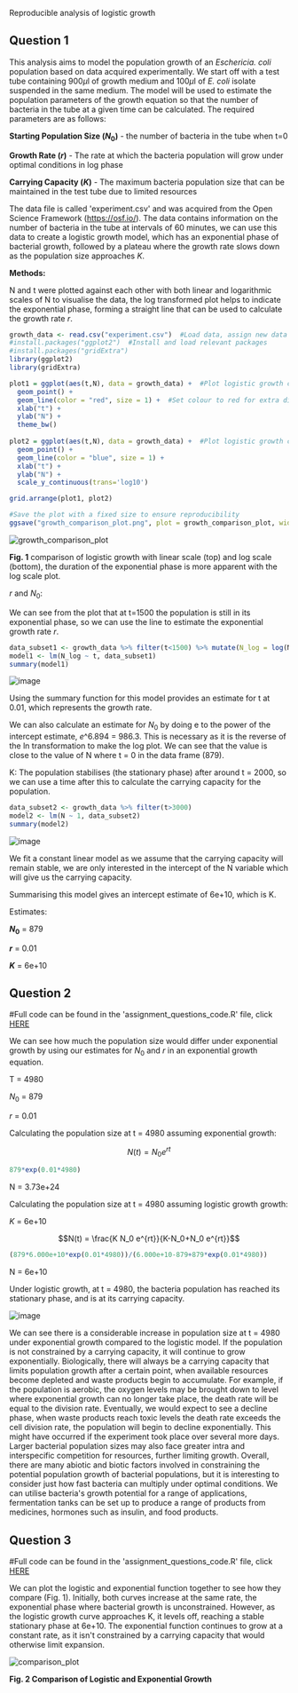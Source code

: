 Reproducible analysis of logistic growth


## Question 1

This analysis aims to model the population growth of an _Eschericia. coli_ population based on data acquired experimentally. We start off with a test tube containing 900$`\mu`$l of growth medium and 100$`\mu`$l of _E. coli_ isolate suspended in the same medium. The model will be used to estimate the population parameters of the growth equation so that the number of bacteria in the tube at a given time can be calculated. The required parameters are as follows:

**Starting Population Size ($`N_0`$)** - the number of bacteria in the tube when t=0

**Growth Rate ($`r`$)** - The rate at which the bacteria population will grow under optimal conditions in log phase

**Carrying Capacity ($`K`$)** - The maximum bacteria population size that can be maintained in the test tube due to limited resources

The data file is called 'experiment.csv' and was acquired from the Open Science Framework (https://osf.io/). The data contains information on the number of bacteria in the tube at intervals of 60 minutes, we can use this data to create a logistic growth model, which has an exponential phase of bacterial growth, followed by a plateau where the growth rate slows down as the population size approaches $`K`$. 

**Methods:**

N and t were plotted against each other with both linear and logarithmic scales of N to visualise the data, the log transformed plot helps to indicate the exponential phase, forming a straight line that can be used to calculate the growth rate $`r`$. 

```r
growth_data <- read.csv("experiment.csv")  #Load data, assign new data frame to not override original data
#install.packages("ggplot2")  #Install and load relevant packages
#install.packages("gridExtra")
library(ggplot2)
library(gridExtra)

plot1 = ggplot(aes(t,N), data = growth_data) +  #Plot logistic growth curve with linear scale 
  geom_point() +
  geom_line(color = "red", size = 1) +  #Set colour to red for extra differentiation 
  xlab("t") +
  ylab("N") +
  theme_bw()
  
plot2 = ggplot(aes(t,N), data = growth_data) +  #Plot logistic growth curve with log scale 
  geom_point() +
  geom_line(color = "blue", size = 1) +
  xlab("t") +
  ylab("N") +
  scale_y_continuous(trans='log10')

grid.arrange(plot1, plot2)

#Save the plot with a fixed size to ensure reproducibility 
ggsave("growth_comparison_plot.png", plot = growth_comparison_plot, width = 8, height = 6, dpi = 600)
```

![growth_comparison_plot](https://github.com/user-attachments/assets/67dc87e4-240f-4d4c-b129-91c52fc916b5)

**Fig. 1** comparison of logistic growth with linear scale (top) and log scale (bottom), the duration of the exponential phase is more apparent with the log scale plot.

$`r`$ and $`N_0`$:

We can see from the plot that at t=1500 the population is still in its exponential phase, so we can use the line to estimate the exponential growth rate $`r`$.

```r
data_subset1 <- growth_data %>% filter(t<1500) %>% mutate(N_log = log(N))
model1 <- lm(N_log ~ t, data_subset1)
summary(model1)
```

![image](https://github.com/user-attachments/assets/8eb42aff-c56d-49a9-adad-4dc8f1c344bb)

Using the summary function for this model provides an estimate for t at 0.01, which represents the growth rate.

We can also calculate an estimate for $`N_0`$ by doing e to the power of the intercept estimate, $`e`$^6.894 = 986.3. This is necessary as it is the reverse of the ln transformation to make the log plot. We can see that the value is close to the value of N where t = 0 in the data frame (879).

K:
The population stabilises (the stationary phase) after around t = 2000, so we can use a time after this to calculate the carrying capacity for the population.

```r
data_subset2 <- growth_data %>% filter(t>3000)
model2 <- lm(N ~ 1, data_subset2)
summary(model2)
```

![image](https://github.com/user-attachments/assets/a7b30f56-b357-4618-894e-746a636756ea)

We fit a constant linear model as we assume that the carrying capacity will remain stable, we are only interested in the intercept of the N variable which will give us the carrying capacity. 

Summarising this model gives an intercept estimate of 6e+10, which is K.

Estimates:

**$`N_0`$** = 879

**$`r`$** = 0.01

**$`K`$** = 6e+10

## Question 2

#Full code can be found in the 'assignment_questions_code.R' file, click [HERE](https://github.com/emperormoth03/logistic_growth/blob/f8b02a03b1a78085666886507922675082c2c4f3/assignment_questions_code.R)

We can see how much the population size would differ under exponential growth by using our estimates for $`N_0`$ and $`r`$ in an exponential growth equation. 

T = 4980

$`N_0`$ = 879

$`r`$ = 0.01

Calculating the population size at t = 4980 assuming exponential growth:

```math
N(t) = N_0 e^{rt}
```
```r
879*exp(0.01*4980)
```
N = 3.73e+24

Calculating the population size at t = 4980 assuming logistic growth growth:

$`K`$ = 6e+10

```math
N(t) = \frac{K N_0 e^{rt}}{K-N_0+N_0 e^{rt}}
```
```r
(879*6.000e+10*exp(0.01*4980))/(6.000e+10-879+879*exp(0.01*4980))
```
N = 6e+10

Under logistic growth, at t = 4980, the bacteria population has reached its stationary phase, and is at its carrying capacity. 

![image](https://github.com/user-attachments/assets/8b6b7e08-0c90-4618-a569-e71b36451956)

We can see there is a considerable increase in population size at t = 4980 under exponential growth compared to the logistic model. If the population is not constrained by a carrying capacity, it will continue to grow exponentially. Biologically, there will always be a carrying capacity that limits population growth after a certain point, when available resources become depleted and waste products begin to accumulate. For example, if the population is aerobic, the oxygen levels may be brought down to level where exponential growth can no longer take place, the death rate will be equal to the division rate. Eventually, we would expect to see a decline phase, when waste products reach toxic levels the death rate exceeds the cell division rate, the population will begin to decline exponentially. This might have occurred if the experiment took place over several more days. Larger bacterial population sizes may also face greater intra and interspecific competition for resources, further limiting growth. Overall, there are many abiotic and biotic factors involved in constraining the potential population growth of bacterial populations, but it is interesting to consider just how fast bacteria can multiply under optimal conditions. We can utilise bacteria's growth potential for a range of applications, fermentation tanks can be set up to produce a range of products from medicines, hormones such as insulin, and food products. 

## Question 3

#Full code can be found in the 'assignment_questions_code.R' file, click [HERE](https://github.com/emperormoth03/logistic_growth/blob/f8b02a03b1a78085666886507922675082c2c4f3/assignment_questions_code.R)

We can plot the logistic and exponential function together to see how they compare (Fig. 1). Initially, both curves increase at the same rate, the exponential phase where bacterial growth is unconstrained. However, as the logistic growth curve approaches K, it levels off, reaching a stable stationary phase at 6e+10. The exponential function continues to grow at a constant rate, as it isn't constrained by a carrying capacity that would otherwise limit expansion. 

![comparison_plot](https://github.com/user-attachments/assets/7154b376-735e-4a6b-94f3-bfcee3737f79)

**Fig. 2 Comparison of Logistic and Exponential Growth**
